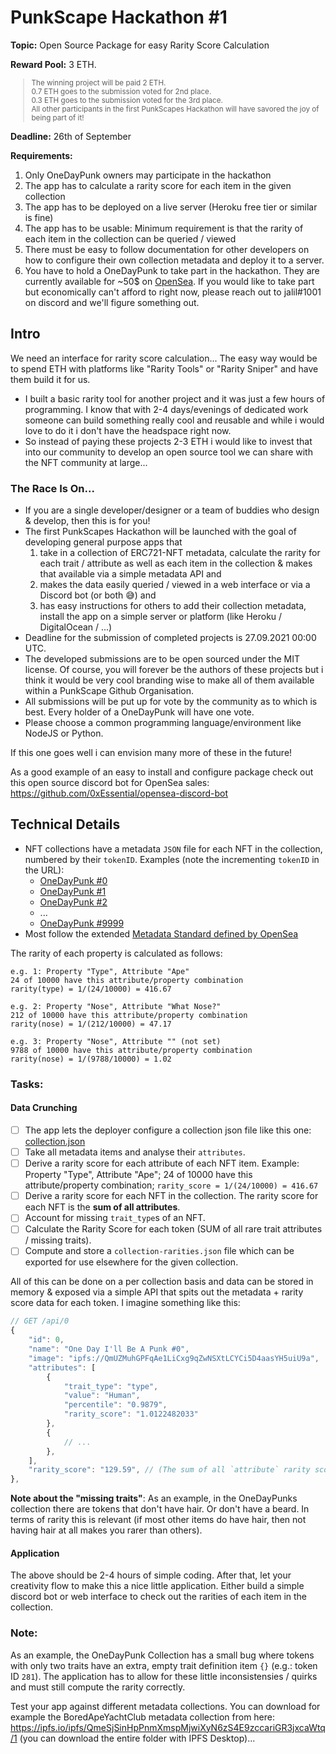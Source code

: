 # PunkScape Hackathon #1

**Topic:** Open Source Package for easy Rarity Score Calculation

**Reward Pool:** 3 ETH. <br>
<small>
> The winning project will be paid 2 ETH. <br>
0.7 ETH goes to the submission voted for 2nd place. <br>
0.3 ETH goes to the submission voted for the 3rd place. <br>
All other participants in the first PunkScapes Hackathon will have savored the joy of being part of it!
</small>

**Deadline:** 26th of September

**Requirements:**

1. Only OneDayPunk owners may participate in the hackathon
2. The app has to calculate a rarity score for each item in the given collection
3. The app has to be deployed on a live server (Heroku free tier or similar is fine)
4. The app has to be usable: Minimum requirement is that the rarity of each item in the collection can be queried / viewed
5. There must be easy to follow documentation for other developers on how to configure their own collection metadata and deploy it to a server.
6. You have to hold a OneDayPunk to take part in the hackathon. They are currently available for ~50$ on [OpenSea](https://opensea.io/collection/onedaypunks). If you would like to take part but economically can't afford to right now, please reach out to jalil#1001 on discord and we'll figure something out.

## Intro

We need an interface for rarity score calculation... The easy way would be to spend ETH with platforms like "Rarity Tools" or "Rarity Sniper" and have them build it for us.

- I built a basic rarity tool for another project and it was just a few hours of programming. I know that with 2-4 days/evenings of dedicated work someone can build something really cool and reusable and while i would love to do it i don't have the headspace right now.
- So instead of paying these projects 2-3 ETH i would like to invest that into our community to develop an open source tool we can share with the NFT community at large...

### The Race Is On...

- If you are a single developer/designer or a team of buddies who design & develop, then this is for you!
- The first PunkScapes Hackathon will be launched with the goal of developing general purpose apps that
  1. take in a collection of ERC721-NFT metadata, calculate the rarity for each trait / attribute as well as each item in the collection & makes that available via a simple metadata API and
  2. makes the data easily queried / viewed in a web interface or via a Discord bot (or both 😅) and
  3. has easy instructions for others to add their collection metadata, install the app on a simple server or platform (like Heroku / DigitalOcean / ...)
- Deadline for the submission of completed projects is 27.09.2021 00:00 UTC.
- The developed submissions are to be open sourced under the MIT license. Of course, you will forever be the authors of these projects but i think it would be very cool branding wise to make all of them available within a PunkScape Github Organisation.
- All submissions will be put up for vote by the community as to which is best. Every holder of a OneDayPunk will have one vote.
- Please choose a common programming language/environment like NodeJS or Python.

If this one goes well i can envision many more of these in the future!

As a good example of an easy to install and configure package check out this open source discord bot for OpenSea sales: https://github.com/0xEssential/opensea-discord-bot

## Technical Details

- NFT collections have a metadata `JSON` file for each NFT in the collection, numbered by their `tokenID`. Examples (note the incrementing `tokenID` in the URL): 
  - [OneDayPunk #0](https://ipfs.io/ipfs/QmVtbahSw69pScLgwGUMTnVPR6FkVMeH5ntQimkn5bSD6y/0/metadata.json)
  - [OneDayPunk #1](https://ipfs.io/ipfs/QmVtbahSw69pScLgwGUMTnVPR6FkVMeH5ntQimkn5bSD6y/1/metadata.json)
  - [OneDayPunk #2](https://ipfs.io/ipfs/QmVtbahSw69pScLgwGUMTnVPR6FkVMeH5ntQimkn5bSD6y/2/metadata.json)
  - ...
  - [OneDayPunk #9999](https://ipfs.io/ipfs/QmVtbahSw69pScLgwGUMTnVPR6FkVMeH5ntQimkn5bSD6y/9999/metadata.json)
- Most follow the extended [Metadata Standard defined by OpenSea](https://docs.opensea.io/docs/metadata-standards)

The rarity of each property is calculated as follows:

```
e.g. 1: Property "Type", Attribute "Ape" 
24 of 10000 have this attribute/property combination
rarity(type) = 1/(24/10000) = 416.67

e.g. 2: Property "Nose", Attribute "What Nose?"
212 of 10000 have this attribute/property combination
rarity(nose) = 1/(212/10000) = 47.17

e.g. 3: Property "Nose", Attribute "" (not set)
9788 of 10000 have this attribute/property combination
rarity(nose) = 1/(9788/10000) = 1.02
```

### Tasks:

#### Data Crunching
- [ ] The app lets the deployer configure a collection json file like this one: [collection.json](example-data/collection.json)
- [ ] Take all metadata items and analyse their `attributes`.
- [ ] Derive a rarity score for each attribute of each NFT item. Example: Property "Type", Attribute "Ape"; 24 of 10000 have this attribute/property combination; `rarity_score = 1/(24/10000) = 416.67`
- [ ] Derive a rarity score for each NFT in the collection. The rarity score for each NFT is the **sum of all attributes**.
- [ ] Account for missing `trait_type`s of an NFT.
- [ ] Calculate the Rarity Score for each token (SUM of all rare trait attributes / missing traits).
- [ ] Compute and store a `collection-rarities.json` file which can be exported for use elsewhere for the given collection.

All of this can be done on a per collection basis and data can be stored in memory & exposed via a simple API that spits out the metadata + rarity score data for each token. I imagine something like this:

```js
// GET /api/0
{
    "id": 0,
    "name": "One Day I'll Be A Punk #0",
    "image": "ipfs://QmUZMuhGPFqAe1LiCxg9qZwNSXtLCYCi5D4aasYH5uiU9a",
    "attributes": [
        {
            "trait_type": "type",
            "value": "Human",
            "percentile": "0.9879",
            "rarity_score": "1.0122482033"
        },
        {
            // ...
        },
    ],
    "rarity_score": "129.59", // (The sum of all `attribute` rarity scores + missing trait rarity scores)
},
```

**Note about the "missing traits"**: As an example, in the OneDayPunks collection there are tokens that don't have hair. Or don't have a beard. In terms of rarity this is relevant (if most other items do have hair, then not having hair at all makes you rarer than others).

#### Application
The above should be 2-4 hours of simple coding.
After that, let your creativity flow to make this a nice little application. Either build a simple discord bot or web interface to check out the rarities of each item in the collection.

### Note:
As an example, the OneDayPunk Collection has a small bug where tokens with only two traits have an extra, empty trait definition item `{}` (e.g.: token ID `281`). The application has to allow for these little inconsistensies / quirks and must still compute the rarity correctly.

Test your app against different metadata collections. You can download for example the BoredApeYachtClub metadata collection from here: https://ipfs.io/ipfs/QmeSjSinHpPnmXmspMjwiXyN6zS4E9zccariGR3jxcaWtq/1 (you can download the entire folder with IPFS Desktop)...
